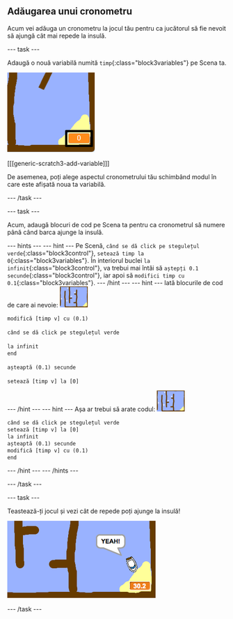 ## Adăugarea unui cronometru

Acum vei adăuga un cronometru la jocul tău pentru ca jucătorul să fie nevoit să ajungă cât mai repede la insulă.

\--- task \---

Adaugă o nouă variabilă numită `timp`{:class="block3variables"} pe Scena ta.

![captură de ecran](images/boat-variable-annotated.png)

[[[generic-scratch3-add-variable]]]

De asemenea, poți alege aspectul cronometrului tău schimbând modul în care este afișată noua ta variabilă.

\--- /task \---

\--- task \---

Acum, adaugă blocuri de cod pe Scena ta pentru ca cronometrul să numere până când barca ajunge la insulă.

\--- hints \--- \--- hint \--- Pe Scenă, `când se dă click pe stegulețul verde`{:class="block3control"}, `setează timp la 0`{:class="block3variables"}. În interiorul buclei `la infinit`{:class="block3control"}, va trebui mai întâi să `aștepți 0.1 secunde`{:class="block3control"}, iar apoi să `modifici timp cu 0.1`{:class="block3variables"}. \--- /hint \--- \--- hint \--- Iată blocurile de cod de care ai nevoie: ![scenă](images/stage.png)

```blocks3
modifică [timp v] cu (0.1)

când se dă click pe stegulețul verde

la infinit
end

așteaptă (0.1) secunde

setează [timp v] la [0]
```

\--- /hint \--- \--- hint \--- Așa ar trebui să arate codul: ![scenă](images/stage.png)

```blocks3
când se dă click pe stegulețul verde
setează [timp v] la [0]
la infinit
așteaptă (0.1) secunde
modifică [timp v] cu (0.1)
end
```

\--- /hint \--- \--- /hints \---

\--- /task \---

\--- task \---

Teastează-ți jocul și vezi cât de repede poți ajunge la insulă!

![captură de ecran](images/boat-variable-test.png)

\--- /task \---